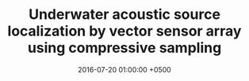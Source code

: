 ---
title: "Underwater acoustic source localization by vector sensor array using compressive sampling"
collection: publications
permalink: /publications/oceans16/
date: 2016-07-20 01:00:00 +0500
venue: 'MTS/IEEE OCEANS'
bibtex: '/bibtex/oceans16.html'
pdf: '/files/oceans16.pdf'
pubtype: 'conference'
authors: 'P.V. Nagesha, G. V. Anand, Sanjeev Gurugopinath, <ins>Akarsh Prabhakara</ins>'
extrainfo: '<br><br>{.}* => Co-primary authors'
excerpt_separator: ""
---